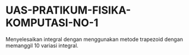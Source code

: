 # UAS-PRATIKUM-FISIKA-KOMPUTASI-NO-1
Menyelesaikan integral dengan menggunakan metode trapezoid dengan memanggil 10 variasi integral.
